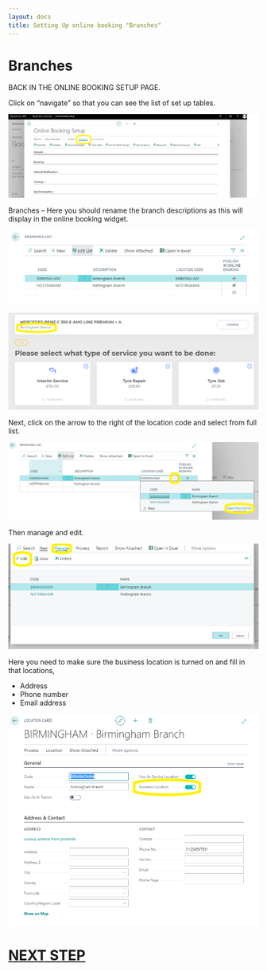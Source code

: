 ```yaml
---
layout: docs
title: Setting Up online booking "Branches"
---
```

# Branches 
BACK IN THE ONLINE BOOKING SETUP PAGE.

Click on “navigate” so that you can see the list of set up tables.

![](media/garagehive-onlinebooking-5.png)

Branches – Here you should rename the branch descriptions as this will display in the online booking widget.

![](media/garagehive-onlinebooking-6.png)

![](media/garagehive-onlinebooking-7.png)

Next, click on the arrow to the right of the location code and select from full list.

![](media/garagehive-onlinebooking-8.png)

Then manage and edit.

![](media/garagehive-onlinebooking-9.png)

Here you need to make sure the business location is turned on and fill in that locations,
* Address
* Phone number
* Email address

![](media/garagehive-onlinebooking-10.png)
 
# [NEXT STEP](/docs/garagehive-onlinebooking-holidays.html)